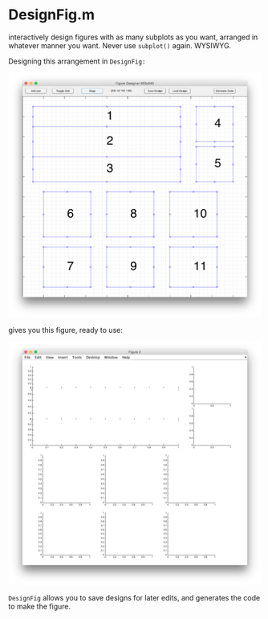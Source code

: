 # DesignFig.m

interactively design figures with as many subplots as you want, arranged in whatever manner you want. Never use `subplot()` again. WYSIWYG. 

Designing this arrangement in `DesignFig:`

![](design.png)

gives you this figure, ready to use:

![](plot.png)

`DesignFig` allows you to save designs for later edits, and generates the code to make the figure. 